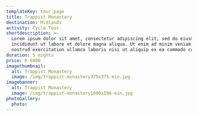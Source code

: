 ```yaml
---
templateKey: tour-page
title: Trappist Monastery
destination: Midlands
activity: Cycle Tour
shortdescription: >-
  Lorem ipsum dolor sit amet, consectetur adipiscing elit, sed do eiusmod tempor
  incididunt ut labore et dolore magna aliqua. Ut enim ad minim veniam, quis
  nostrud exercitation ullamco laboris nisi ut aliquip ex ea commodo consequat.
duration: 5 nights
price: R 6900
imagethumbnail:
  alt: Trappist Monastery
  image: /img/trappist-monastery375x375-min.jpg
imagebanner:
  alt: Trappist Monastery
  image: /img/trappist-monastery1600x596-min.jpg
photoGallery:
  photo:
---
```


